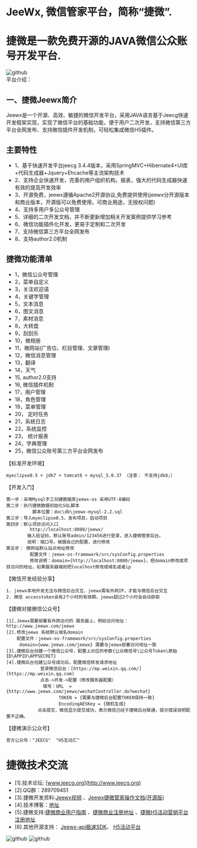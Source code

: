 JeeWx, 微信管家平台，简称“捷微”.
===============
捷微是一款免费开源的JAVA微信公众账号开发平台.
===============

![github](http://img.blog.csdn.net/20140706133601296?watermark/2/text/aHR0cDovL2Jsb2cuY3Nkbi5uZXQvemhhbmdkYWlzY290dA==/font/5a6L5L2T/fontsize/400/fill/I0JBQkFCMA==/dissolve/70/gravity/Center "jeewx")
<br>平台介绍：

一、捷微Jeewx简介
-----------------------------------
Jeewx是一个开源、高效、敏捷的微信开发平台，采用JAVA语言基于Jeecg快速开发框架实现，实现了微信平台的基础功能，便于用户二次开发，支持微信第三方平台全网发布、支持微信插件开发机制，可轻松集成微信H5插件。

主要特性
-----------------------------------
* 	1、基于快速开发平台jeecg 3.4.4版本，采用SpringMVC+Hibernate4+UI库+代码生成器+Jquery+Ehcache等主流架构技术
*   2、支持企业快速开发，完善的用户组织机构，报表，强大的代码生成器快速有效的提高开发效率
*   3、开源免费，jeewx遵循Apache2开源协议,免费提供使用(jeewx分开源版本和商业版本，开源版可以免费使用，可商业用途，无授权问题)
*   4、支持多用户多公众号管理
*   5、详细的二次开发文档，并不断更新增加相关开发案例提供学习参考
*   6、微信功能插件化开发，更易于定制和二次开发
*   7、支持微信第三方平台全网发布
*   8、支持author2.0机制

捷微功能清单
-----------------------------------
*   1，微信公众号管理
*   2，菜单自定义
*   3，关注欢迎语
*   4，关键字管理
*   5，文本消息
*   6，图文消息
*   7，素材消息
*   8，大转盘
*   9，刮刮乐
*   10，微相册
*   11，微网站(广告位、栏目管理、文章管理)
*   12，微信消息管理
*   13，翻译
*   14，天气
*   15, author2.0支持
*   16, 微信插件机制
*   17，用户管理
*   18，角色管理
*   19，菜单管理
*   20， 定时任务
*   21，系统日志
*   22，系统监控
*   23， 统计报表
*   24，字典管理
*   25，微信公众账号第三方平台全网发布
    


【标准开发环境】

    myeclipse8.5 + jdk7 + tomcat6 + mysql_5.0.37 （注意： 不支持jdk8;）

【开发入门】

    第一步：采用Mysql手工创建数据库jeewx-os 采用UTF-8编码
    第二步：执行捷微数据初始化SQL脚本
              脚本位置：doc\db\jeewx-mysql-2.2.sql
    第三步：导入myeclipse8.5，发布项目，启动项目
    第四步：默认项目访问入口
             http://localhost:8080/jeewx/
            输入验证码，默认账号admin/123456进行登录，进入捷微管家后台。
            说明：端口号，根据自己的配置，进行修改
    第五步： 微网站默认站点地址修改
             配置文件：jeewx-os-framework/src/sysConfig.properties
       	     修改说明：domain={http://localhost:8080/jeewx}，把domain修改成项目访问的地址，如果服务器端则把localhost修改成域名或者ip

【微信开发经验分享】

    1. jeewx本地开发无法与微信后台交互，jeewx需有外网IP，才能与微信后台交互
    2. 微信 accesstoken会有2个小时的有效期，jeewx超过2个小时会自动获取

【捷微对接微信公众号】

    [1].Jeewx需要部署有外网访问的 服务器上，例如访问地址：http://www.jeewx.com/jeewx
    [2].修改jeewx 系统默认域名domain    
       	配置文件：jeewx-os-framework/src/sysConfig.properties   
         domain={www.jeewx.com/jeewx} 需要与jeewx部署访问地址一致
    [3].捷微后台创建一个微信公众号，配置上对应的参数{公众微信号\公众号Token\原始ID\APPID\APPSECRET} 
    [4].捷微后台创建公众号成功后，配置微信转发请求地址
                 登录微信后台：[https://mp.weixin.qq.com/](https://mp.weixin.qq.com)
                 点击->开发->配置（修改服务器配置）
                  填写：URL  = {http://www.jeewx.com/jeewx/wechatController.do?wechat}
						TOKEN = {需要与捷微后台配置TOKEN保持一致}
						EncodingAESKey = {随机生成}
				点击提交，微信显示提交成功，表示微信已经于捷微后台联通，提示错误说明配置不正确。

【捷微演示公众号】 

    官方公众号："JEECG"  "H5互动汇"

捷微技术交流
==========

* [1].技术论坛: [www.jeecg.org](http://www.jeecg.org)
* [2].QQ群：289709451
* [3].捷微开发资料:[Jeewx视频](http://www.jeecg.org/forum.php?mod=viewthread&tid=2309&extra=page%3D1) 、[Jeewx捷微管家操作文档(开源版)](http://blog.csdn.net/zhangdaiscott/article/details/50950739)
* [4].技术博客：[地址](http://blog.csdn.net/zhangdaiscott)
* [5].捷微支持:[捷微商业用户指南](http://wiki.jeecg.org/pages/viewpage.action?pageId=786462) 、[捷微商业注册地址](http://www.jeewx.com/jeewx/)  	   、[捷微H5活动营销平台注册地址](http://h5huodong.com)
* [6].其他开源支持： 
        [Jeewx-api极速SDK](http://git.oschina.net/jeecg/jeewx-api)、
        [H5活动平台](http://git.oschina.net/jeecg/p3-weixin)


![github](http://img.blog.csdn.net/20140706133652718?watermark/2/text/aHR0cDovL2Jsb2cuY3Nkbi5uZXQvemhhbmdkYWlzY290dA==/font/5a6L5L2T/fontsize/400/fill/I0JBQkFCMA==/dissolve/70/gravity/Center "jeewx")
![github](http://img.blog.csdn.net/20140706133543390?watermark/2/text/aHR0cDovL2Jsb2cuY3Nkbi5uZXQvemhhbmdkYWlzY290dA==/font/5a6L5L2T/fontsize/400/fill/I0JBQkFCMA==/dissolve/70/gravity/Center "jeewx")